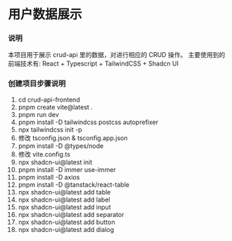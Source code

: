 # 用户数据展示

### 说明
  本项目用于展示 crud-api 里的数据，对进行相应的 CRUD 操作。
  主要使用到的前端技术有: React + Typescript + TailwindCSS + Shadcn UI

### 创建项目步骤说明
1.  cd crud-api-frontend
2.  pnpm create vite@latest  .
3.  pnpm run dev
4.  pnpm install -D tailwindcss postcss autoprefixer
5.  npx tailwindcss init -p
6.  修改 tsconfig.json & tsconfig.app.json  
7.  pnpm install -D @types/node
8.  修改 vite.config.ts
9.  npx shadcn-ui@latest init
10. pnpm install -D immer use-immer
11. pnpm install -D axios
12. pnpm install -D @tanstack/react-table
13. npx shadcn-ui@latest add table
14. npx shadcn-ui@latest add label
15. npx shadcn-ui@latest add input 
16. npx shadcn-ui@latest add separator 
17. npx shadcn-ui@latest add button
18. npx shadcn-ui@latest add dialog



